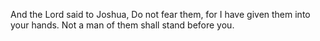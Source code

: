 And the Lord said to Joshua, Do not fear them, for I have given them into your hands. Not a man of them shall stand before you.

